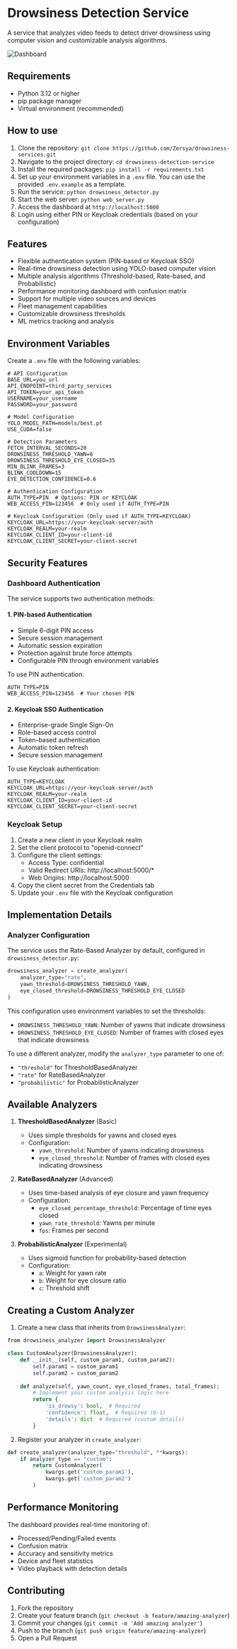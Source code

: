 # Drowsiness Detection Service

A service that analyzes video feeds to detect driver drowsiness using computer vision and customizable analysis algorithms.

![Dashboard](/images/dashboard.png)

## Requirements

- Python 3.12 or higher
- pip package manager
- Virtual environment (recommended)

## How to use

1. Clone the repository: `git clone https://github.com/Zersya/drowsiness-services.git`
2. Navigate to the project directory: `cd drowsiness-detection-service`
3. Install the required packages: `pip install -r requirements.txt`
4. Set up your environment variables in a `.env` file. You can use the provided `.env.example` as a template.
5. Run the service: `python drowsiness_detector.py`
6. Start the web server: `python web_server.py`
7. Access the dashboard at `http://localhost:5000`
8. Login using either PIN or Keycloak credentials (based on your configuration)

## Features

- Flexible authentication system (PIN-based or Keycloak SSO)
- Real-time drowsiness detection using YOLO-based computer vision
- Multiple analysis algorithms (Threshold-based, Rate-based, and Probabilistic)
- Performance monitoring dashboard with confusion matrix
- Support for multiple video sources and devices
- Fleet management capabilities
- Customizable drowsiness thresholds
- ML metrics tracking and analysis

## Environment Variables

Create a `.env` file with the following variables:

```env
# API Configuration
BASE_URL=you_url
API_ENDPOINT=third_party_services
API_TOKEN=your_api_token
USERNAME=your_username
PASSWORD=your_password

# Model Configuration
YOLO_MODEL_PATH=models/best.pt
USE_CUDA=false

# Detection Parameters
FETCH_INTERVAL_SECONDS=20
DROWSINESS_THRESHOLD_YAWN=6
DROWSINESS_THRESHOLD_EYE_CLOSED=35
MIN_BLINK_FRAMES=3
BLINK_COOLDOWN=15
EYE_DETECTION_CONFIDENCE=0.6

# Authentication Configuration
AUTH_TYPE=PIN  # Options: PIN or KEYCLOAK
WEB_ACCESS_PIN=123456  # Only used if AUTH_TYPE=PIN

# Keycloak Configuration (Only used if AUTH_TYPE=KEYCLOAK)
KEYCLOAK_URL=https://your-keycloak-server/auth
KEYCLOAK_REALM=your-realm
KEYCLOAK_CLIENT_ID=your-client-id
KEYCLOAK_CLIENT_SECRET=your-client-secret
```

## Security Features

### Dashboard Authentication

The service supports two authentication methods:

#### 1. PIN-based Authentication
- Simple 6-digit PIN access
- Secure session management
- Automatic session expiration
- Protection against brute force attempts
- Configurable PIN through environment variables

To use PIN authentication:
```env
AUTH_TYPE=PIN
WEB_ACCESS_PIN=123456  # Your chosen PIN
```

#### 2. Keycloak SSO Authentication
- Enterprise-grade Single Sign-On
- Role-based access control
- Token-based authentication
- Automatic token refresh
- Secure session management

To use Keycloak authentication:
```env
AUTH_TYPE=KEYCLOAK
KEYCLOAK_URL=https://your-keycloak-server/auth
KEYCLOAK_REALM=your-realm
KEYCLOAK_CLIENT_ID=your-client-id
KEYCLOAK_CLIENT_SECRET=your-client-secret
```

### Keycloak Setup

1. Create a new client in your Keycloak realm
2. Set the client protocol to "openid-connect"
3. Configure the client settings:
   - Access Type: confidential
   - Valid Redirect URIs: http://localhost:5000/*
   - Web Origins: http://localhost:5000
4. Copy the client secret from the Credentials tab
5. Update your `.env` file with the Keycloak configuration

## Implementation Details

### Analyzer Configuration
The service uses the Rate-Based Analyzer by default, configured in `drowsiness_detector.py`:

```python
drowsiness_analyzer = create_analyzer(
    analyzer_type="rate",
    yawn_threshold=DROWSINESS_THRESHOLD_YAWN,
    eye_closed_threshold=DROWSINESS_THRESHOLD_EYE_CLOSED
)
```

This configuration uses environment variables to set the thresholds:
- `DROWSINESS_THRESHOLD_YAWN`: Number of yawns that indicate drowsiness
- `DROWSINESS_THRESHOLD_EYE_CLOSED`: Number of frames with closed eyes that indicate drowsiness

To use a different analyzer, modify the `analyzer_type` parameter to one of:
- `"threshold"` for ThresholdBasedAnalyzer
- `"rate"` for RateBasedAnalyzer
- `"probabilistic"` for ProbabilisticAnalyzer

## Available Analyzers

1. **ThresholdBasedAnalyzer** (Basic)
   - Uses simple thresholds for yawns and closed eyes
   - Configuration:
     - `yawn_threshold`: Number of yawns indicating drowsiness
     - `eye_closed_threshold`: Number of frames with closed eyes indicating drowsiness

2. **RateBasedAnalyzer** (Advanced)
   - Uses time-based analysis of eye closure and yawn frequency
   - Configuration:
     - `eye_closed_percentage_threshold`: Percentage of time eyes closed
     - `yawn_rate_threshold`: Yawns per minute
     - `fps`: Frames per second

3. **ProbabilisticAnalyzer** (Experimental)
   - Uses sigmoid function for probability-based detection
   - Configuration:
     - `a`: Weight for yawn rate
     - `b`: Weight for eye closure ratio
     - `c`: Threshold shift

## Creating a Custom Analyzer

1. Create a new class that inherits from `DrowsinessAnalyzer`:

```python
from drowsiness_analyzer import DrowsinessAnalyzer

class CustomAnalyzer(DrowsinessAnalyzer):
    def __init__(self, custom_param1, custom_param2):
        self.param1 = custom_param1
        self.param2 = custom_param2
    
    def analyze(self, yawn_count, eye_closed_frames, total_frames):
        # Implement your custom analysis logic here
        return {
            'is_drowsy': bool,  # Required
            'confidence': float,  # Required (0-1)
            'details': dict  # Required (custom details)
        }
```

2. Register your analyzer in `create_analyzer`:

```python
def create_analyzer(analyzer_type="threshold", **kwargs):
    if analyzer_type == "custom":
        return CustomAnalyzer(
            kwargs.get('custom_param1'),
            kwargs.get('custom_param2')
        )
```

## Performance Monitoring

The dashboard provides real-time monitoring of:
- Processed/Pending/Failed events
- Confusion matrix
- Accuracy and sensitivity metrics
- Device and fleet statistics
- Video playback with detection details

## Contributing

1. Fork the repository
2. Create your feature branch (`git checkout -b feature/amazing-analyzer`)
3. Commit your changes (`git commit -m 'Add amazing analyzer'`)
4. Push to the branch (`git push origin feature/amazing-analyzer`)
5. Open a Pull Request
